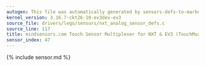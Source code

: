 ```yaml
---
autogen: This file was automatically generated by sensors-defs-to-markdown.py
kernel_version: 3.16.7-ckt26-10-ev3dev-ev3
source_file: drivers/lego/sensors/nxt_analog_sensor_defs.c
source_line: 117
title: mindsensors.com Touch Sensor Multiplexer for NXT & EV3 (TouchMux)
sensor_index: 47
---
```


{% include sensor.md %}
